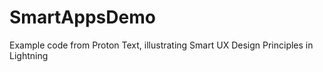 # SmartAppsDemo
Example code from Proton Text, illustrating Smart UX Design Principles in Lightning
